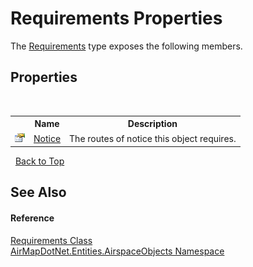 # Requirements Properties
 

The <a href="3d515a33-04cf-2df8-0feb-b7d6dae528a2">Requirements</a> type exposes the following members.


## Properties
&nbsp;<table><tr><th></th><th>Name</th><th>Description</th></tr><tr><td>![Public property](media/pubproperty.gif "Public property")</td><td><a href="ad475209-56a0-24f0-1459-394d48df691f">Notice</a></td><td>
The routes of notice this object requires.</td></tr></table>&nbsp;
<a href="#requirements-properties">Back to Top</a>

## See Also


#### Reference
<a href="3d515a33-04cf-2df8-0feb-b7d6dae528a2">Requirements Class</a><br /><a href="4a77b213-9d2c-92a5-aab7-f2f82873a6fe">AirMapDotNet.Entities.AirspaceObjects Namespace</a><br />